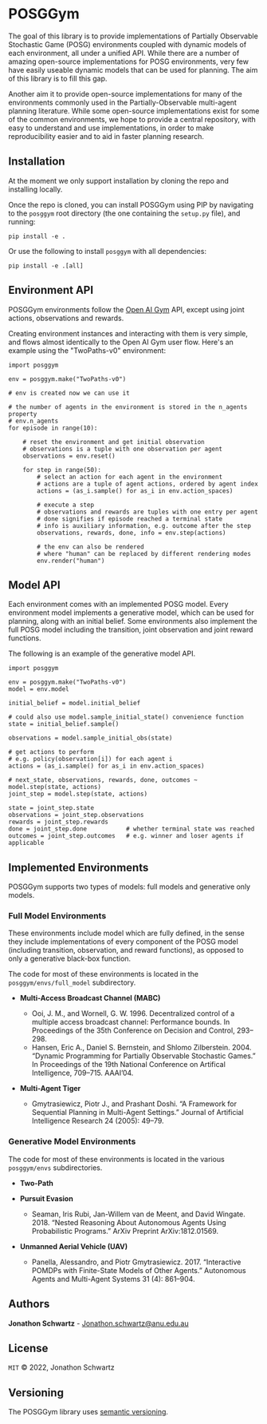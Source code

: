 # POSGGym

The goal of this library is to provide implementations of Partially Observable Stochastic Game (POSG) environments coupled with dynamic models of each environment, all under a unified API. While there are a number of amazing open-source implementations for POSG environments, very few have easily useable dynamic models that can be used for planning. The aim of this library is to fill this gap.

Another aim it to provide open-source implementations for many of the environments commonly used in the Partially-Observable multi-agent planning literature. While some open-source implementations exist for some of the common environments, we hope to provide a central repository, with easy to understand and use implementations, in order to make reproducibility easier and to aid in faster planning research.


## Installation

At the moment we only support installation by cloning the repo and installing locally.

Once the repo is cloned, you can install POSGGym using PIP by navigating to the `posggym` root directory (the one containing the `setup.py` file), and running:

```
pip install -e .
```

Or use the following to install `posggym` with all dependencies:

```
pip install -e .[all]
```


## Environment API

POSGGym environments follow the [Open AI Gym](https://github.com/openai/gym) API, except using joint actions, observations and rewards.

Creating environment instances and interacting with them is very simple, and flows almost identically to the Open AI Gym user flow. Here's an example using the "TwoPaths-v0" environment:

```
import posggym

env = posggym.make("TwoPaths-v0")

# env is created now we can use it

# the number of agents in the environment is stored in the n_agents property
# env.n_agents
for episode in range(10):

	# reset the environment and get initial observation
	# observations is a tuple with one observation per agent
	observations = env.reset()

	for step in range(50):
		# select an action for each agent in the environment
		# actions are a tuple of agent actions, ordered by agent index
		actions = (as_i.sample() for as_i in env.action_spaces)

		# execute a step
		# observations and rewards are tuples with one entry per agent
		# done signifies if episode reached a terminal state
		# info is auxiliary information, e.g. outcome after the step
		observations, rewards, done, info = env.step(actions)

		# the env can also be rendered
		# where "human" can be replaced by different rendering modes
		env.render("human")
```


## Model API

Each environment comes with an implemented POSG model. Every environment model implements a generative model, which can be used for planning, along with an initial belief. Some environments also implement the full POSG model including the transition, joint observation and joint reward functions.

The following is an example of the generative model API.


```
import posggym

env = posggym.make("TwoPaths-v0")
model = env.model

initial_belief = model.initial_belief

# could also use model.sample_initial_state() convenience function
state = initial_belief.sample()

observations = model.sample_initial_obs(state)

# get actions to perform
# e.g. policy(observation[i]) for each agent i
actions = (as_i.sample() for as_i in env.action_spaces)

# next_state, observations, rewards, done, outcomes ~ model.step(state, actions)
joint_step = model.step(state, actions)

state = joint_step.state
observations = joint_step.observations
rewards = joint_step.rewards
done = joint_step.done           # whether terminal state was reached
outcomes = joint_step.outcomes   # e.g. winner and loser agents if applicable
```


## Implemented Environments

POSGGym supports two types of models: full models and generative only models.

### Full Model Environments

These environments include model which are fully defined, in the sense they include implementations of every component of the POSG model (including transition, observation, and reward functions), as opposed to only a generative black-box function.

The code for most of these environments is located in the `posggym/envs/full_model` subdirectory.

- **Multi-Access Broadcast Channel (MABC)**

  - Ooi, J. M., and Wornell, G. W. 1996. Decentralized control of a multiple access broadcast channel: Performance bounds. In Proceedings of the 35th Conference on Decision and Control, 293–298.
  - Hansen, Eric A., Daniel S. Bernstein, and Shlomo Zilberstein. 2004. “Dynamic Programming for Partially Observable Stochastic Games.” In Proceedings of the 19th National Conference on Artifical Intelligence, 709–715. AAAI’04.

- **Multi-Agent Tiger**

  - Gmytrasiewicz, Piotr J., and Prashant Doshi. “A Framework for Sequential Planning in Multi-Agent Settings.” Journal of Artificial Intelligence Research 24 (2005): 49–79.

### Generative Model Environments

The code for most of these environments is located in the various `posggym/envs` subdirectories.

- **Two-Path**
- **Pursuit Evasion**

  - Seaman, Iris Rubi, Jan-Willem van de Meent, and David Wingate. 2018. “Nested Reasoning About Autonomous Agents Using Probabilistic Programs.” ArXiv Preprint ArXiv:1812.01569.

- **Unmanned Aerial Vehicle (UAV)**

  - Panella, Alessandro, and Piotr Gmytrasiewicz. 2017. “Interactive POMDPs with Finite-State Models of Other Agents.” Autonomous Agents and Multi-Agent Systems 31 (4): 861–904.


## Authors

**Jonathon Schwartz** - Jonathon.schwartz@anu.edu.au


## License

`MIT` © 2022, Jonathon Schwartz


## Versioning

The POSGGym library uses [semantic versioning](https://semver.org/).
